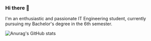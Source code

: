 ### Hi there 👋
I'm an enthusiastic and passionate IT Engineering student, currently pursuing my Bachelor's degree in the 6th semester.

![Anurag's GitHub stats](https://github-readme-stats.vercel.app/api?username=Arunkavad&theme=dark&show_icons=true)
